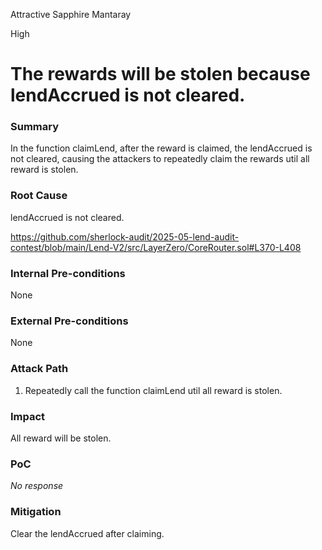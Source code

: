 Attractive Sapphire Mantaray

High

# The rewards will be stolen because lendAccrued is not cleared.

### Summary

In the function claimLend, after the reward is claimed, the lendAccrued is not cleared, causing the attackers to repeatedly claim the rewards util all reward is stolen.

### Root Cause

lendAccrued is not cleared.

https://github.com/sherlock-audit/2025-05-lend-audit-contest/blob/main/Lend-V2/src/LayerZero/CoreRouter.sol#L370-L408

### Internal Pre-conditions

None

### External Pre-conditions

None

### Attack Path

1. Repeatedly call the function claimLend util all reward is stolen.

### Impact

All reward will be stolen.

### PoC

_No response_

### Mitigation

Clear the lendAccrued after claiming.